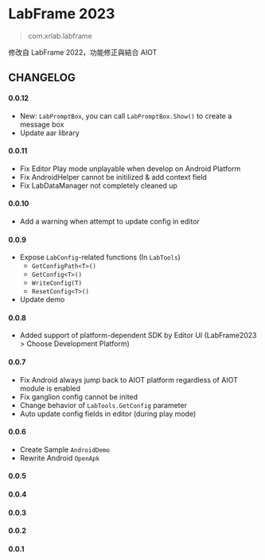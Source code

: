 # LabFrame 2023
> com.xrlab.labframe

修改自 LabFrame 2022，功能修正與結合 AIOT

## CHANGELOG
#### 0.0.12
- New: `LabPromptBox`, you can call `LabPromptBox.Show()` to create a message box
- Update aar library

#### 0.0.11
- Fix Editor Play mode unplayable when develop on Android Platform 
- Fix AndroidHelper cannot be initilized & add context field
- Fix LabDataManager not completely cleaned up

#### 0.0.10
- Add a warning when attempt to update config in editor

#### 0.0.9
- Expose `LabConfig`-related functions (In `LabTools`)
    - `GetConfigPath<T>()` 
    - `GetConfig<T>()`
    - `WriteConfig(T)`
    - `ResetConfig<T>()`
- Update demo

#### 0.0.8
- Added support of platform-dependent SDK by Editor UI (LabFrame2023 > Choose Development Platform)

#### 0.0.7
- Fix Android always jump back to AIOT platform regardless of AIOT module is enabled
- Fix ganglion config cannot be inited
- Change behavior of `LabTools.GetConfig` parameter
- Auto update config fields in editor (during play mode)

#### 0.0.6
- Create Sample `AndroidDemo`
- Rewrite Android `OpenApk`

#### 0.0.5
#### 0.0.4
#### 0.0.3
#### 0.0.2
#### 0.0.1
